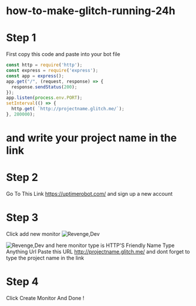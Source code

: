 # how-to-make-glitch-running-24h
# Step 1
First copy this code and paste into your bot file
```js
const http = require('http');
const express = require('express');
const app = express();
app.get("/", (request, response) => {
  response.sendStatus(200);
});
app.listen(process.env.PORT);
setInterval(() => {
  http.get( `http://projectname.glitch.me/`);
}, 280000);
```
and write your project name in the link
=======

# Step 2
Go To This Link
https://uptimerobot.com/
and sign up a new account

# Step 3
Click add new monitor
![Revenge,Dev](https://image.prntscr.com/image/8vdjvkqgSMKMUX1eDK0oPg.png)

![Revenge,Dev](http://prntscr.com/npe8l1)
and here monitor type is HTTP'S
Friendly Name Type Anything
Url Paste this URL http://projectname.glitch.me/
and dont forget to type the project name in the link

# Step 4
Click Create Monitor
And Done !
